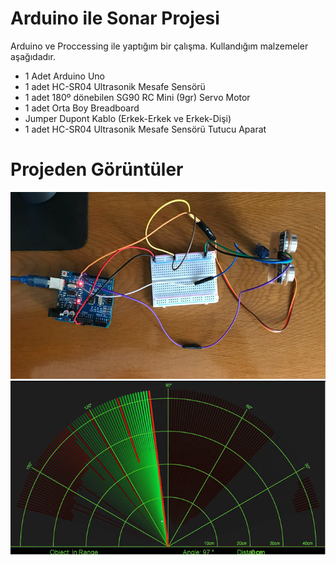 #  Arduino ile Sonar Projesi
  Arduino ve Proccessing ile yaptığım bir çalışma. Kullandığım malzemeler aşağıdadır.
  
  + 1 Adet Arduino Uno
  + 1 adet HC-SR04 Ultrasonik Mesafe Sensörü
  + 1 adet 180º dönebilen SG90 RC Mini (9gr) Servo Motor
  + 1 adet Orta Boy Breadboard
  + Jumper Dupont Kablo (Erkek-Erkek ve Erkek-Dişi)
  + 1 adet HC-SR04 Ultrasonik Mesafe Sensörü Tutucu Aparat
   

# Projeden Görüntüler
![1](1.png)
![2](2.png)

   

   


